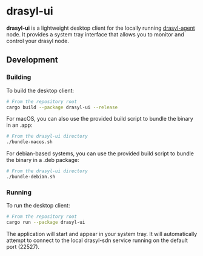 # drasyl-ui

**drasyl-ui** is a lightweight desktop client for the locally running [drasyl-agent](../drasyl-agent) node. It provides a system tray interface that allows you to monitor and control your drasyl node.

## Development

### Building

To build the desktop client:

```bash
# From the repository root
cargo build --package drasyl-ui --release
```

For macOS, you can also use the provided build script to bundle the binary in an .app:

```bash
# From the drasyl-ui directory
./bundle-macos.sh
```

For debian-based systems, you can use the provided build script to bundle the binary in a .deb package:

```bash
# From the drasyl-ui directory
./bundle-debian.sh
```

### Running

To run the desktop client:

```bash
# From the repository root
cargo run --package drasyl-ui
```

The application will start and appear in your system tray. It will automatically attempt to connect to the local drasyl-sdn service running on the default port (22527).